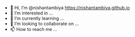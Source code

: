 - 👋 Hi, I’m @nishantambiya https://nishantambiya.github.io
- 👀 I’m interested in ...
- 🌱 I’m currently learning ...
- 💞️ I’m looking to collaborate on ...
- 📫 How to reach me ...

<!---
nishantambiya/nishantambiya is a ✨ special ✨ repository because its `README.md` (this file) appears on your GitHub profile.
You can click the Preview link to take a look at your changes.
--->
